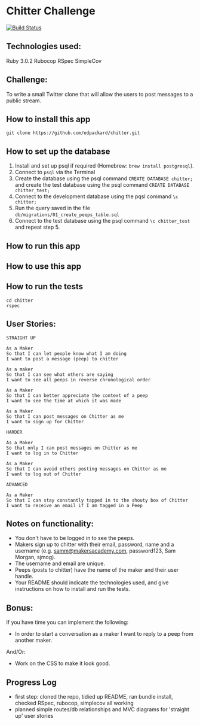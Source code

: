 # Chitter Challenge

[![Build Status](https://app.travis-ci.com/edpackard/chitter.svg?branch=main)](https://app.travis-ci.com/edpackard/chitter)

## Technologies used:

Ruby 3.0.2
Rubocop
RSpec
SimpleCov

## Challenge:

To write a small Twitter clone that will allow the users to post messages to a public stream.

## How to install this app

```
git clone https://github.com/edpackard/chitter.git
```

## How to set up the database

1. Install and set up psql if required (Homebrew: `brew install postgresql`).
2. Connect to `psql` via the Terminal
3. Create the database using the psql command `CREATE DATABASE chitter;` and create the test database using the psql command `CREATE DATABASE chitter_test;`
4. Connect to the development database using the pqsl command `\c chitter;`
5. Run the query saved in the file `db/migrations/01_create_peeps_table.sql`
6. Connect to the test database using the psql command `\c chitter_test` and repeat step 5.

## How to run this app

## How to use this app

## How to run the tests

```
cd chitter
rspec
```

## User Stories:

```
STRAIGHT UP

As a Maker
So that I can let people know what I am doing
I want to post a message (peep) to chitter

As a maker
So that I can see what others are saying
I want to see all peeps in reverse chronological order

As a Maker
So that I can better appreciate the context of a peep
I want to see the time at which it was made

As a Maker
So that I can post messages on Chitter as me
I want to sign up for Chitter

HARDER

As a Maker
So that only I can post messages on Chitter as me
I want to log in to Chitter

As a Maker
So that I can avoid others posting messages on Chitter as me
I want to log out of Chitter

ADVANCED

As a Maker
So that I can stay constantly tapped in to the shouty box of Chitter
I want to receive an email if I am tagged in a Peep
```

## Notes on functionality:

- You don't have to be logged in to see the peeps.
- Makers sign up to chitter with their email, password, name and a username (e.g. samm@makersacademy.com, password123, Sam Morgan, sjmog).
- The username and email are unique.
- Peeps (posts to chitter) have the name of the maker and their user handle.
- Your README should indicate the technologies used, and give instructions on how to install and run the tests.

## Bonus:

If you have time you can implement the following:

- In order to start a conversation as a maker I want to reply to a peep from another maker.

And/Or:

- Work on the CSS to make it look good.

## Progress Log

- first step: cloned the repo, tidied up README, ran bundle install, checked RSpec, rubocop, simplecov all working
- planned simple routes/db relationships and MVC diagrams for 'straight up' user stories
